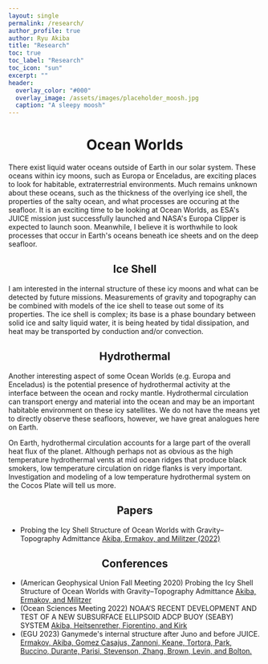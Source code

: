 ```yaml
---
layout: single 
permalink: /research/
author_profile: true
author: Ryu Akiba
title: "Research"
toc: true
toc_label: "Research"
toc_icon: "sun"
excerpt: ""
header:
  overlay_color: "#000"
  overlay_image: /assets/images/placeholder_moosh.jpg
  caption: "A sleepy moosh"
---
```


# <center>Ocean Worlds</center>

<p align="justify">

There exist liquid water oceans outside of Earth in our solar system. These oceans within icy moons, such as Europa or Enceladus, are exciting places to look for habitable, extraterrestrial environments. Much remains unknown about these oceans, such as the thickness of the overlying ice shell, the properties of the salty ocean, and what processes are occuring at the seafloor. It is an exciting time to be looking at Ocean Worlds, as ESA's JUICE mission just successfully launched and NASA's Europa Clipper is expected to launch soon. Meanwhile, I believe it is worthwhile to look processes that occur in Earth's oceans beneath ice sheets and on the deep seafloor. 

</p>

## <center>Ice Shell</center>

<p align='justify'> 

I am interested in the internal structure of these icy moons and what can be detected by future missions. Measurements of gravity and topography can be combined with models of the ice shell to tease out some of its properties. The ice shell is complex; its base is a phase boundary between solid ice and salty liquid water, it is being heated by tidal dissipation, and heat may be transported by conduction and/or convection. 

</p>

## <center>Hydrothermal</center>

<p align='justify'> 

Another interesting aspect of some Ocean Worlds (e.g. Europa and Enceladus) is the potential presence of hydrothermal activity at the interface between the ocean and rocky mantle. Hydrothermal circulation can transport energy and material into the ocean and may be an important habitable environment on these icy satellites. We do not have the means yet to directly observe these seafloors, however, we have great analogues here on Earth. 

On Earth, hydrothermal circulation accounts for a large part of the overall heat flux of the planet. Although perhaps not as obvious as the high temperature hydrothermal vents at mid ocean ridges that produce black smokers, low temperature circulation on ridge flanks is very important. Investigation and modeling of a low temperature hydrothermal system on the Cocos Plate will tell us more. 
</p>

## <center>Papers</center>

<p align="justify">

<ul>

<li>Probing the Icy Shell Structure of Ocean Worlds with Gravity–Topography Admittance <a
href="https://doi.org/10.3847/PSJ/ac4d2b">Akiba, Ermakov, and Militzer (2022) </a> </li>

</ul>
</p>

## <center>Conferences</center>

<p align="justify">

<ul>


<li> (American Geophysical Union Fall Meeting 2020) Probing the Icy Shell Structure of Ocean Worlds with Gravity–Topography Admittance <a 
href="https://agu2020fallmeeting-agu.ipostersessions.com/default.aspx?s=AD-15-2B-83-04-D0-39-FD-86-A2-E9-11-17-57-E6-66#">Akiba, Ermakov, and Militzer </a> </li>

<li> (Ocean Sciences Meeting 2022) NOAA’S RECENT DEVELOPMENT AND TEST OF A NEW SUBSURFACE ELLIPSOID ADCP BUOY (SEABY) SYSTEM <a 
href="https://osm2022.secure-platform.com/a/gallery/rounds/3/details/2257">Akiba, Heitsenrether, Fiorentino, and Kirk </a> </li>

<li> (EGU 2023) Ganymede's internal structure after Juno and before JUICE. <a 
href="https://doi.org/10.5194/egusphere-egu23-10295"> Ermakov, Akiba, Gomez Casajus, Zannoni, Keane, Tortora, Park, Buccino, Durante, Parisi, Stevenson, Zhang, Brown, Levin, and Bolton. </a>
</li>

</ul>

</p>